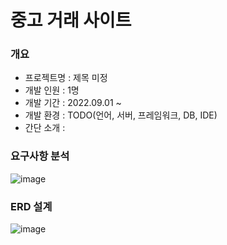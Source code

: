 # 중고 거래 사이트

### 개요

- 프로젝트명 : 제목 미정
- 개발 인원 : 1명
- 개발 기간 : 2022.09.01 ~
- 개발 환경 : TODO(언어, 서버, 프레임워크, DB, IDE)
- 간단 소개 :

### 요구사항 분석

![image](https://user-images.githubusercontent.com/110814485/184781915-dfef001b-d008-4a26-8824-fc741d4669de.png)

### ERD 설계

![image](https://user-images.githubusercontent.com/110814485/184781861-418b4737-8864-422b-ad81-05eb1baad48a.png)
